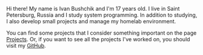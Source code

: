 
Hi there! My name is Ivan Bushchik and I'm 17 years old. I live in Saint Petersburg, Russia and I study system programming. In addition to studying, I also develop small projects and manage my homelab environment.

You can find some projects that I consider something important on the page [Projects](/projects). Or, if you want to see all the projects I've worked on, you should visit my [GitHub](https://github.com/ivabus).